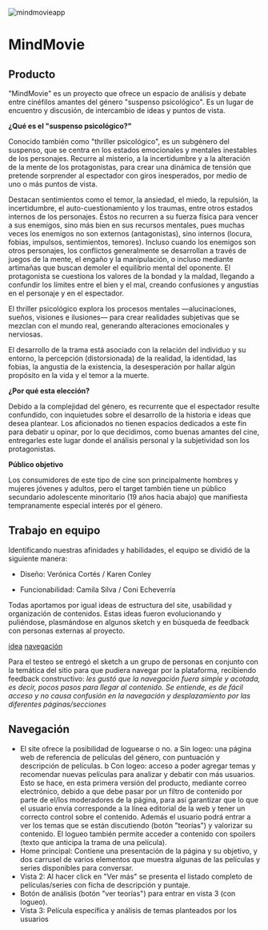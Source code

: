 ![mindmovieapp](https://user-images.githubusercontent.com/32283134/38226695-54041938-36d1-11e8-8158-1f9808de2ba4.png)
# MindMovie


 ## Producto

"MindMovie" es un proyecto que ofrece un espacio de análisis y debate entre cinéfilos amantes del género "suspenso psicológico". Es un lugar de encuentro y discusión, de intercambio de ideas y puntos de vista.

**¿Qué es el "suspenso psicológico?"**

Conocido también como "thriller psicológico", es un subgénero del suspenso, que se centra en los estados emocionales y mentales inestables de los personajes. Recurre al misterio, a la incertidumbre y a la alteración de la mente de los protagonistas, para crear una dinámica de tensión que pretende sorprender al espectador con giros inesperados, por medio de uno o más puntos de vista.

Destacan sentimientos como el temor, la ansiedad, el miedo, la repulsión, la incertidumbre, el auto-cuestionamiento y los traumas, entre otros estados internos de los personajes. Éstos no recurren a su fuerza física para vencer a sus enemigos, sino más bien en sus recursos mentales, pues muchas veces los enemigos no son externos (antagonistas), sino internos (locura, fobias, impulsos, sentimientos, temores). Incluso cuando los enemigos son otros personajes, los conflictos generalmente se desarrollan a través de juegos de la mente, el engaño y la manipulación, o incluso mediante artimañas que buscan demoler el equilibrio mental del oponente. El protagonista se cuestiona los valores de la bondad y la maldad, llegando a confundir los límites entre el bien y el mal, creando confusiones y angustias en el personaje y en el espectador.

El thriller psicológico explora los procesos mentales —alucinaciones, sueños, visiones e ilusiones— para crear realidades subjetivas que se mezclan con el mundo real, generando alteraciones emocionales y nerviosas.

El desarrollo de la trama está asociado con la relación del individuo y su entorno, la percepción (distorsionada) de la realidad, la identidad, las fobias, la angustia de la existencia, la desesperación por hallar algún propósito en la vida y el temor a la muerte.

**¿Por qué esta elección?**

Debido a la complejidad del género, es recurrente que el espectador resulte confundido, con inquietudes sobre el desarrollo de la historia e ideas que desea plantear. Los aficionados no tienen espacios dedicados a este fin para debatir u opinar, por lo que decidimos, como buenas amantes del cine, entregarles este lugar donde el análisis personal y la subjetividad son los protagonistas.

**Público objetivo**

Los consumidores de este tipo de cine son principalmente hombres y mujeres jóvenes y adultos, pero el target también tiene un público secundario adolescente minoritario (19 años hacia abajo) que manifiesta tempranamente especial interés por el género.

## Trabajo en equipo

Identificando nuestras afinidades y habilidades, el equipo se dividió de la siguiente manera:

- Diseño: Verónica Cortés / Karen Conley

- Funcionabilidad: Camila Silva / Coni Echeverría

Todas aportamos por igual ideas de estructura del site, usabilidad y organización de contenidos. Estas ideas fueron evolucionando y puliéndose, plasmándose en algunos sketch y en búsqueda de feedback con personas externas al proyecto.

[idea](https://ibb.co/eRe4NR)
[navegación](https://ibb.co/bSQdhR)

Para el testeo se entregó el sketch a un grupo de personas en conjunto con la temática del sitio para que pudiera navegar por la plataforma, recibiendo feedback constructivo:
*les gustó que la navegación fuera simple y acotada, es decir, pocos pasos para llegar al contenido. Se entiende, es de fácil acceso y no causa confusión en la navegación y desplazamiento por las diferentes páginas/secciones*

## Navegación
- El site ofrece la posibilidad de loguearse o no.
a  Sin logeo: una página web de referencia de películas del género, con puntuación y descripción de películas.
b  Con logeo: acceso a poder agregar temas y recomendar nuevas películas para analizar y debatir con más usuarios. Esto se hace, en esta primera versión del producto, mediante correo electrónico, debido a que debe pasar por un filtro de contenido por parte de el/los moderadores de la página, para así garantizar que lo que el usuario envía corresponde a la línea editorial de la web y tener un correcto control sobre el contenido. Además el usuario podrá entrar a ver los temas que se están discutiendo (botón "teorías") y valorizar su contenido. El logueo también permite acceder a contenido con spoilers (texto que anticipa la trama de una película).
- Home principal: Contiene una presentación de la página y su objetivo, y dos carrusel de varios elementos que muestra algunas de las películas y series disponibles para conversar.
- Vista 2: Al hacer click en "Ver más" se presenta el listado completo de películas/series con ficha de descripción y puntaje.
- Botón de análisis (botón "ver teorías") para entrar en vista 3 (con logueo).
- Vista 3: Película específica y análisis de temas planteados por los usuarios
